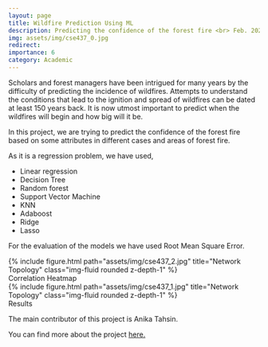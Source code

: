 ```yaml
---
layout: page
title: Wildfire Prediction Using ML
description: Predicting the confidence of the forest fire <br> Feb. 2023 – April 2022
img: assets/img/cse437_0.jpg
redirect: 
importance: 6
category: Academic
---
```


Scholars and forest managers have been intrigued for many years by the difficulty of predicting the incidence of wildfires. Attempts to understand the conditions that lead to the ignition and spread of wildfires can be dated at least 150 years back. It is now utmost important to predict when the wildfires will begin and how big will it be. 

In this project, we are trying to predict the confidence of the forest fire based on some attributes in different cases and areas of forest fire.

As it is a regression problem, we have used,
- Linear regression
- Decision Tree
- Random forest
- Support Vector Machine
- KNN
- Adaboost
- Ridge
- Lasso

For the evaluation of the models we have used Root Mean Square Error. 


<div class="row">
    <div class="col-sm mt-3 mt-md-0">
        {% include figure.html path="assets/img/cse437_2.jpg" title="Network Topology" class="img-fluid rounded z-depth-1" %}
    </div>
</div>
<div class="caption">
    Correlation Heatmap
</div>



<div class="row">
    <div class="col-sm mt-3 mt-md-0">
        {% include figure.html path="assets/img/cse437_1.jpg" title="Network Topology" class="img-fluid rounded z-depth-1" %}
    </div>
</div>
<div class="caption">
    Results
</div>


The main contributor of this project is Anika Tahsin. 

You can find more about the project <a href="https://github.com/kazimdalwakil/Wildfire-Prediction-Using-ML">here.</a>
